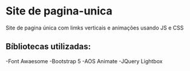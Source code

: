 # Site de pagina-unica
Site de pagina única com limks verticais e animações usando JS e CSS

## Bíbliotecas utilizadas:
-Font Awaesome
-Bootstrap 5
-AOS Animate
-JQuery Lightbox
